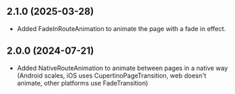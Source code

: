 ## 2.1.0 (2025-03-28)

- Added FadeInRouteAnimation to animate the page with a fade in effect.

## 2.0.0 (2024-07-21)

- Added NativeRouteAnimation to animate between pages in a native way (Android scales, iOS uses CupertinoPageTransition, web doesn't animate, other platforms use FadeTransition)
